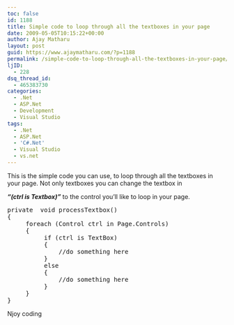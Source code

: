 ```yaml
---
toc: false
id: 1188
title: Simple code to loop through all the textboxes in your page
date: 2009-05-05T10:15:22+00:00
author: Ajay Matharu
layout: post
guid: https://www.ajaymatharu.com/?p=1188
permalink: /simple-code-to-loop-through-all-the-textboxes-in-your-page/
ljID:
  - 228
dsq_thread_id:
  - 465383730
categories:
  - .Net
  - ASP.Net
  - Development
  - Visual Studio
tags:
  - .Net
  - ASP.Net
  - 'C#.Net'
  - Visual Studio
  - vs.net
---
```

This is the simple code you can use, to loop through all the textboxes in your page. Not only textboxes you can change the textbox in
  
_**&#8220;(ctrl is Textbox)&#8221;**_ to the control you&#8217;ll like to loop in your page.

<pre name="code" class="c-sharp">private  void processTextbox()
{
     foreach (Control ctrl in Page.Controls)
     {
          if (ctrl is TextBox)
          {
              //do something here
          }
          else
          {
              //do something here
          }
     }
}
</pre>

Njoy coding 
